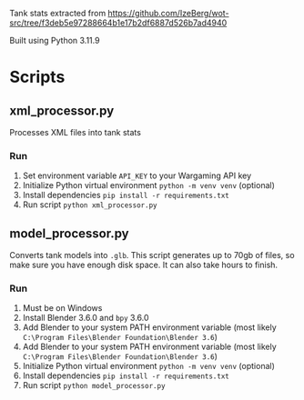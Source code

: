 Tank stats extracted from https://github.com/IzeBerg/wot-src/tree/f3deb5e97288664b1e17b2df6887d526b7ad4940

Built using Python 3.11.9

# Scripts

## xml_processor.py

Processes XML files into tank stats

### Run

1. Set environment variable `API_KEY` to your Wargaming API key
2. Initialize Python virtual environment `python -m venv venv` (optional)
3. Install dependencies `pip install -r requirements.txt`
4. Run script `python xml_processor.py`

## model_processor.py

Converts tank models into `.glb`. This script generates up to 70gb of files, so make sure you have enough disk space. It can also take hours to finish.

### Run

1. Must be on Windows
2. Install Blender 3.6.0 and `bpy` 3.6.0
3. Add Blender to your system PATH environment variable (most likely `C:\Program Files\Blender Foundation\Blender 3.6`)
4. Add Blender to your system PATH environment variable (most likely `C:\Program Files\Blender Foundation\Blender 3.6`)
5. Initialize Python virtual environment `python -m venv venv` (optional)
6. Install dependencies `pip install -r requirements.txt`
7. Run script `python model_processor.py`
